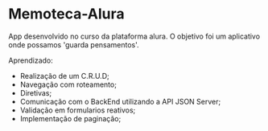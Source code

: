 # Memoteca-Alura

App desenvolvido no curso da plataforma alura. O objetivo foi um aplicativo onde possamos 'guarda pensamentos'.

Aprendizado:
- Realização de um C.R.U.D;
- Navegação com roteamento;
- Diretivas;
- Comunicação com o BackEnd utilizando a API JSON Server;
- Validação em formularios reativos;
- Implementação de paginação;
